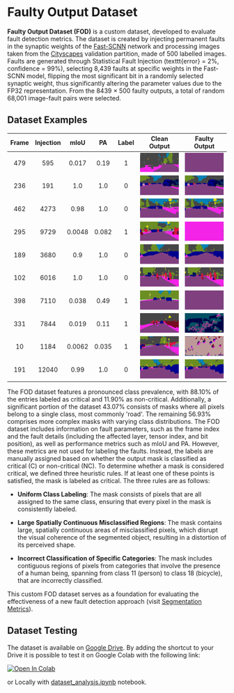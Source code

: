 # Faulty Output Dataset

**Faulty Output Dataset (FOD)** is a custom dataset, developed to evaluate fault detection metrics. The dataset is created by injecting permanent faults in the synaptic weights of the [Fast-SCNN](https://github.com/Tramac/Fast-SCNN-pytorch) network and processing images taken from the [Cityscapes](https://www.cityscapes-dataset.com/) validation partition, made of 500 labelled images. Faults are generated through Statistical Fault Injection (texttt{error} = 2%, confidence = 99%), selecting 8,439 faults at specific weights in the Fast-SCNN model, flipping the most significant bit in a randomly selected synaptic weight, thus significantly altering the parameter values due to the FP32 representation. From the 8439 × 500 faulty outputs, a total of random 68,001 image-fault pairs were selected.

## Dataset Examples

| Frame | Injection | mIoU | PA | Label | Clean Output | Faulty Output |
|:-----:|:---------:|:----:|:--:|:-----:|:------------:|:-------------:|
| 479 | 595 | 0.017 | 0.19 | 1 | <img src="./examples/cm_479.png" width="200"/> | <img src="./examples/fm0_479_595.png" width="200"/> |
| 236 | 191 | 1.0 | 1.0 | 0 | <img src="./examples/cm_236.png" width="200"/> | <img src="./examples/fm13_236_191.png" width="200"/> |
| 462 | 4273 | 0.98 | 1.0 | 0 | <img src="./examples/cm_462.png" width="200"/> | <img src="./examples/fm16_462_4273.png" width="200"/> |
| 295 | 9729 | 0.0048 | 0.082 | 1 | <img src="./examples/cm_295.png" width="200"/> | <img src="./examples/fm1_295_9729.png" width="200"/> |
| 189 | 3680 | 0.9 | 1.0 | 0 | <img src="./examples/cm_189.png" width="200"/> | <img src="./examples/fm21_189_3680.png" width="200"/> |
| 102 | 6016 | 1.0 | 1.0 | 0 | <img src="./examples/cm_102.png" width="200"/> | <img src="./examples/fm22_102_6016.png" width="200"/> |
| 398 | 7110 | 0.038 | 0.49 | 1 | <img src="./examples/cm_398.png" width="200"/> | <img src="./examples/fm2_398_7110.png" width="200"/> |
| 331 | 7844 | 0.019 | 0.11 | 1 | <img src="./examples/cm_331.png" width="200"/> | <img src="./examples/fm3_331_7844.png" width="200"/> |
| 10 | 1184 | 0.0062 | 0.035 | 1 | <img src="./examples/cm_10.png " width="200"/>| <img src="./examples/fm4_10_1184.png" width="200"/> |
| 191 | 12040 | 0.99 | 1.0 | 0 | <img src="./examples/cm_191.png" width="200"/> | <img src="./examples/fm5_191_12040.png" width="200"/> |

The FOD dataset features a pronounced class prevalence, with 88.10% of the entries labeled as critical and 11.90% as non-critical. Additionally, a significant portion of the dataset 43.07% consists of masks where all pixels belong to a single class, most commonly 'road'. The remaining 56.93% comprises more complex masks with varying class distributions. The FOD dataset includes information on fault parameters, such as the frame index and the fault details (including the affected layer, tensor index, and bit position), as well as performance metrics such as mIoU and PA. However, these metrics are not used for labeling the faults. Instead, the labels are manually assigned based on whether the output mask is classified as critical (C) or non-critical (NC). To determine whether a mask is considered critical, we defined three heuristic rules. If at least one of these points is satisfied, the mask is labeled as critical. The three rules are as follows:

* **Uniform Class Labeling**: The mask consists of pixels that are all assigned to the same class, ensuring that every pixel in the mask is consistently labeled.
    
* **Large Spatially Continuous Misclassified Regions**: The mask contains large, spatially continuous areas of misclassified pixels, which disrupt the visual coherence of the segmented object, resulting in a distortion of its perceived shape.
    
* **Incorrect Classification of Specific Categories**: The mask includes contiguous regions of pixels from categories that involve the presence of a human being, spanning from class 11 (person) to class 18 (bicycle), that are incorrectly classified.

This custom FOD dataset serves as a foundation for evaluating the effectiveness of a new fault detection approach (visit [Segmentation Metrics](https://github.com/lorenzofezza00/segmentation_metrics)).


## Dataset Testing

The dataset is available on [Google Drive](https://drive.google.com/file/d/18IpnsJsNgoVc8_Ii94oiQSd5sP07GTpH/view?usp=sharing). By adding the shortcut to your Drive it is possible to test it on Google Colab with the following link:

<a href="https://colab.research.google.com/github/lorenzofezza00/fod/blob/main/analyze_dataset.ipynb" target="_parent"><img src="https://colab.research.google.com/assets/colab-badge.svg" alt="Open In Colab"/></a>

or Locally with [dataset_analysis.ipynb](./dataset_analysis.ipynb) notebook.